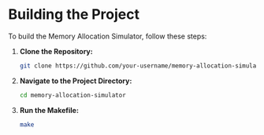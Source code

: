 # Building the Project

To build the Memory Allocation Simulator, follow these steps:

1. **Clone the Repository:**
   ```bash
   git clone https://github.com/your-username/memory-allocation-simulator.git
   ```

2. **Navigate to the Project Directory:**
    ```bash
    cd memory-allocation-simulator
    ```

3. **Run the Makefile:**
    ```bash
    make
    ```